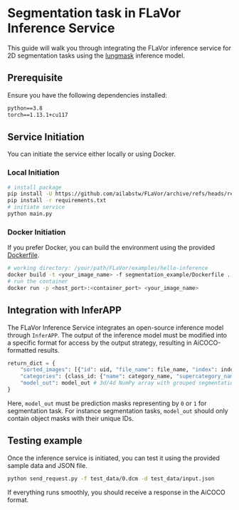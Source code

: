 # Segmentation task in FLaVor Inference Service

This guide will walk you through integrating the FLaVor inference service for 2D segmentation tasks using the [lungmask](https://github.com/JoHof/lungmask) inference model.

## Prerequisite

Ensure you have the following dependencies installed:

```txt
python==3.8
torch==1.13.1+cu117
```

## Service Initiation

You can initiate the service either locally or using Docker.

### Local Initiation

```bash
# install package
pip install -U https://github.com/ailabstw/FLaVor/archive/refs/heads/release/stable.zip && pip install "flavor[infer]"
pip install -r requirements.txt
# initiate service
python main.py
```

### Docker Initiation

If you prefer Docker, you can build the environment using the provided [Dockerfile](./Dockerfile).

```bash
# working directory: /your/path/FLaVor/examples/hello-inference
docker build -t <your_image_name> -f segmentation_example/Dockerfile .
# run the container
docker run -p <host_port>:<container_port> <your_image_name>
```

## Integration with InferAPP

The FLaVor Inference Service integrates an open-source inference model through `InferAPP`. The output of the inference model must be modified into a specific format for access by the output strategy, resulting in AiCOCO-formatted results.

```python
return_dict = {
    "sorted_images": [{"id": uid, "file_name": file_name, "index": index, ...}, ...],
    "categories": {class_id: {"name": category_name, "supercategory_name": supercategory_name, display: True, ...}, ...},
    "model_out": model_out # 3d/4d NumPy array with grouped segmentation predictions
}
```

Here, `model_out` must be prediction masks representing by `0` or `1` for segmentation task. For instance segmentation tasks, `model_out` should only contain object masks with their unique IDs.

## Testing example

Once the inference service is initiated, you can test it using the provided sample data and JSON file.

```bash
python send_request.py -f test_data/0.dcm -d test_data/input.json
```

If everything runs smoothly, you should receive a response in the AiCOCO format.
